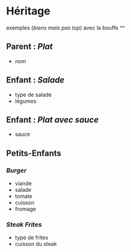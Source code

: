 # Héritage

exemples (_biens mais pas top_) avec la bouffe ^^

## Parent : _Plat_  

- nom

## Enfant : _Salade_

- type de salade
- légumes

## Enfant : _Plat avec sauce_

- sauce

## Petits-Enfants

### _Burger_

- viande
- salade
- tomate
- cuisson
- fromage

### _Steak Frites_

- type de frites
- cuisson du steak